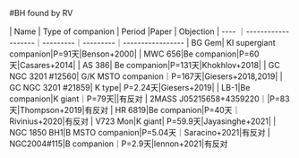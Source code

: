 #BH found by RV

| Name | Type of companion | Period  |Paper   |   Objection
| ---- ｜-------------------｜---------｜---------｜-----------------
| BG Gem| KI supergiant companion|P=91天|Benson+2000|
| MWC 656|Be companion|P=60天|Casares+2014|
| AS 386| Be companion|P=131天|Khokhlov+2018|
| GC NGC 3201  \#12560| G/K MSTO companion｜P=167天|Giesers+2018,2019|
| GC NGC 3201 \#21859| K type| P=2.24天|Giesers+2019|
| LB-1|Be companion|K giant｜P=79天||有反对
| 2MASS J05215658+4359220｜|P=83天|Thompson+2019|有反对
| HR 6819|Be companion|P=40天｜Rivinius+2020|有反对
| V723 Mon|K giant| P=59.9天|Jayasinghe+2021|
| NGC 1850 BH1|B MSTO companion|P=5.04天｜Saracino+2021|有反对
| NGC2004#115|B companion｜P=2.9天|lennon+2021|有反对
